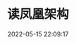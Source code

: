 ---
pageComponent:
  name: Catalogue
  data:
    path: 读凤凰架构
    imgUrl: https://cdn.jsdelivr.net/gh/su-dd/cdn/博客/知识总结/设计模式/面向对象.webp
    description: 原文：[凤凰架构](http://icyfenix.cn/); 立下flag，这是一本好书。当我读第二遍的时候，再来这里写笔记。
title: 读凤凰架构
date: 2022-05-15 22:09:17
permalink: /books/icyfenix
article: false
comment: false
editLink: false
---